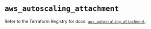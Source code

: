 # `aws_autoscaling_attachment`

Refer to the Terraform Registry for docs: [`aws_autoscaling_attachment`](https://registry.terraform.io/providers/hashicorp/aws/5.74.0/docs/resources/autoscaling_attachment).
